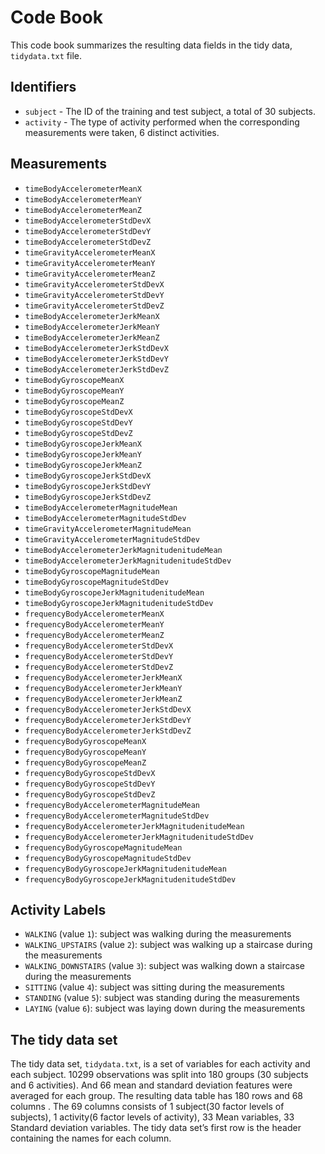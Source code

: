 # Code Book

This code book summarizes the resulting data fields in the tidy data, `tidydata.txt` file.

## Identifiers

* `subject` - The ID of the training and test subject, a total of 30 subjects.
* `activity` - The type of activity performed when the corresponding measurements were taken, 6 distinct activities.

## Measurements

* `timeBodyAccelerometerMeanX`
* `timeBodyAccelerometerMeanY`
* `timeBodyAccelerometerMeanZ`
* `timeBodyAccelerometerStdDevX`
* `timeBodyAccelerometerStdDevY`
* `timeBodyAccelerometerStdDevZ`
* `timeGravityAccelerometerMeanX`
* `timeGravityAccelerometerMeanY`
* `timeGravityAccelerometerMeanZ`
* `timeGravityAccelerometerStdDevX`
* `timeGravityAccelerometerStdDevY`
* `timeGravityAccelerometerStdDevZ`
* `timeBodyAccelerometerJerkMeanX`
* `timeBodyAccelerometerJerkMeanY`
* `timeBodyAccelerometerJerkMeanZ`
* `timeBodyAccelerometerJerkStdDevX`
* `timeBodyAccelerometerJerkStdDevY`
* `timeBodyAccelerometerJerkStdDevZ`
* `timeBodyGyroscopeMeanX`
* `timeBodyGyroscopeMeanY`
* `timeBodyGyroscopeMeanZ`
* `timeBodyGyroscopeStdDevX`
* `timeBodyGyroscopeStdDevY`
* `timeBodyGyroscopeStdDevZ`
* `timeBodyGyroscopeJerkMeanX`
* `timeBodyGyroscopeJerkMeanY`
* `timeBodyGyroscopeJerkMeanZ`
* `timeBodyGyroscopeJerkStdDevX`
* `timeBodyGyroscopeJerkStdDevY`
* `timeBodyGyroscopeJerkStdDevZ`
* `timeBodyAccelerometerMagnitudeMean`
* `timeBodyAccelerometerMagnitudeStdDev`
* `timeGravityAccelerometerMagnitudeMean`
* `timeGravityAccelerometerMagnitudeStdDev`
* `timeBodyAccelerometerJerkMagnitudenitudeMean`
* `timeBodyAccelerometerJerkMagnitudenitudeStdDev`
* `timeBodyGyroscopeMagnitudeMean`
* `timeBodyGyroscopeMagnitudeStdDev`
* `timeBodyGyroscopeJerkMagnitudenitudeMean`
* `timeBodyGyroscopeJerkMagnitudenitudeStdDev`
* `frequencyBodyAccelerometerMeanX`
* `frequencyBodyAccelerometerMeanY`
* `frequencyBodyAccelerometerMeanZ`
* `frequencyBodyAccelerometerStdDevX`
* `frequencyBodyAccelerometerStdDevY`
* `frequencyBodyAccelerometerStdDevZ`
* `frequencyBodyAccelerometerJerkMeanX`
* `frequencyBodyAccelerometerJerkMeanY`
* `frequencyBodyAccelerometerJerkMeanZ`
* `frequencyBodyAccelerometerJerkStdDevX`
* `frequencyBodyAccelerometerJerkStdDevY`
* `frequencyBodyAccelerometerJerkStdDevZ`
* `frequencyBodyGyroscopeMeanX`
* `frequencyBodyGyroscopeMeanY`
* `frequencyBodyGyroscopeMeanZ`
* `frequencyBodyGyroscopeStdDevX`
* `frequencyBodyGyroscopeStdDevY`
* `frequencyBodyGyroscopeStdDevZ`
* `frequencyBodyAccelerometerMagnitudeMean`
* `frequencyBodyAccelerometerMagnitudeStdDev`
* `frequencyBodyAccelerometerJerkMagnitudenitudeMean`
* `frequencyBodyAccelerometerJerkMagnitudenitudeStdDev`
* `frequencyBodyGyroscopeMagnitudeMean`
* `frequencyBodyGyroscopeMagnitudeStdDev`
* `frequencyBodyGyroscopeJerkMagnitudenitudeMean`
* `frequencyBodyGyroscopeJerkMagnitudenitudeStdDev`


## Activity Labels

* `WALKING` (value `1`): subject was walking during the measurements
* `WALKING_UPSTAIRS` (value `2`): subject was walking up a staircase during the measurements
* `WALKING_DOWNSTAIRS` (value `3`): subject was walking down a staircase during the measurements
* `SITTING` (value `4`): subject was sitting during the measurements
* `STANDING` (value `5`): subject was standing during the measurements
* `LAYING` (value `6`): subject was laying down during the measurements

## The tidy data set
The tidy data set, `tidydata.txt`, is a set of variables for each activity and each subject. 10299 observations was split into 180 groups (30 subjects and 6 activities). And 66 mean and standard deviation features were averaged for each group. The resulting data table has 180 rows and 68 columns . The 69 columns consists of 1 subject(30 factor levels of subjects), 1 activity(6 factor levels of activity), 33 Mean variables, 33 Standard deviation variables. The tidy data set’s first row is the header containing the names for each column.